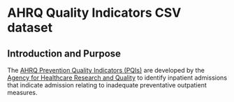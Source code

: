 # AHRQ Quality Indicators CSV dataset 

## Introduction and Purpose
The [AHRQ Prevention Quality Indicators (PQIs)](https://qualityindicators.ahrq.gov/modules/pqi_resources.aspx#techspecs) are developed by the [Agency for Healthcare Research and Quality](https://www.ahrq.gov/) to identify inpatient admissions that indicate admission relating to inadequate preventative outpatient measures. 
